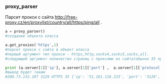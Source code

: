 ### proxy_parser
Парсит прокси с сайта http://free-proxy.cz/en/proxylist/country/all/https/ping/all . 
```python
a = proxy_parser()  
#создание объекта класса

a.get_proxies('https',1)  
#парсит прокси с сайта в объект класса  
#первый аргумент тип прокси - https,http,socks4,socks5,socks,all.  
#следующий аргумент количество страниц с проксями из сайта(обычно 35 прокси из 1 страницы).  

print (a.server[1]['ip'], a.server[1]['port'] ,  a.server[1]['protocol'] , len(a.server), a.next_proxy())  
#вывод будет таким  
#200.73.132.107 3129 HTTPS 35 {'ip': '51.161.116.223', 'port': '3128', 'protocol': 'HTTPS'}
```
